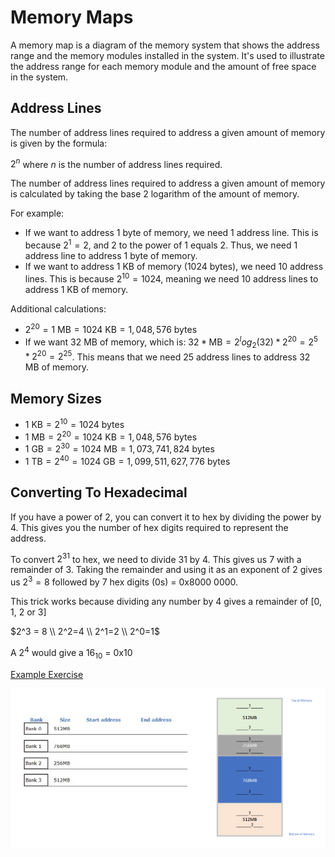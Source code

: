 
# Memory Maps

A memory map is a diagram of the memory system that shows the address range and the memory modules installed in the system. It's used to illustrate the address range for each memory module and the amount of free space in the system.

## Address Lines

The number of address lines required to address a given amount of memory is given by the formula:

$2^n$ where $n$ is the number of address lines required.

The number of address lines required to address a given amount of memory is calculated by taking the base 2 logarithm of the amount of memory.

For example:

- If we want to address 1 byte of memory, we need 1 address line. This is because $2^1 = 2$, and 2 to the power of 1 equals 2. Thus, we need 1 address line to address 1 byte of memory.
- If we want to address 1 KB of memory (1024 bytes), we need 10 address lines. This is because $2^{10} = 1024$, meaning we need 10 address lines to address 1 KB of memory.

Additional calculations:

- $2^{20} = 1 \text{ MB} = 1024 \text{ KB} = 1,048,576 \text{ bytes}$
- If we want 32 MB of memory, which is:
  $32 * \text{MB} = 2^log_2(32) * 2^{20} = 2^5 * 2^{20} = 2^{25}$.
  This means that we need 25 address lines to address 32 MB of memory.

## Memory Sizes

- $1 \text{ KB} = 2^{10} = 1024 \text{ bytes}$
- $1 \text{ MB} = 2^{20} = 1024 \text{ KB} = 1,048,576 \text{ bytes}$
- $1 \text{ GB} = 2^{30} = 1024 \text{ MB} = 1,073,741,824 \text{ bytes}$
- $1 \text{ TB} = 2^{40} = 1024 \text{ GB} = 1,099,511,627,776 \text{ bytes}$

## Converting To Hexadecimal

If you have a power of 2, you can convert it to hex by dividing the power by 4. This gives you the number of hex digits required to represent the address.

To convert $2^{31}$ to hex, we need to divide 31 by 4. This gives us 7 with a remainder of 3. Taking the remainder and using it as an exponent of 2 gives us $2^3 = 8$ followed by 7 hex digits (0s) = 0x8000 0000.

This trick works because dividing any number by 4 gives a remainder of [0, 1, 2 or 3]

$2^3 = 8 \\ 2^2=4 \\ 2^1=2 \\ 2^0=1$

A $2^4$ would give a $16_{10}$ = 0x10

[Example Exercise](./memory-maps-exercises.md "Memory Maps - exercises")

![1710166707411](image/memory-maps/memory-bank.png)
